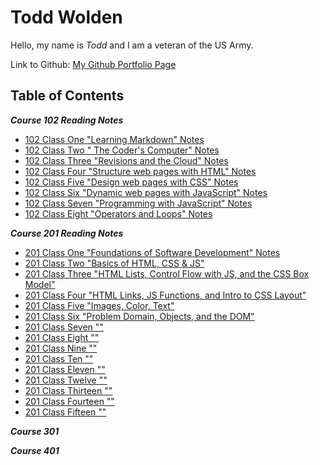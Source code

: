 # Todd Wolden

Hello, my name is _Todd_ and I am a veteran of the US Army.  

Link to Github: [My Github Portfolio Page](https://github.com/Todd75)

## Table of Contents

***Course 102 Reading Notes***

- [102 Class One "Learning Markdown" Notes](https://github.com/Todd75/reading-notes/blob/main/class1.md)
- [102 Class Two " The Coder's Computer" Notes](https://github.com/Todd75/reading-notes/blob/main/class2.md)
- [102 Class Three "Revisions and the Cloud" Notes](https://github.com/Todd75/reading-notes/blob/main/class3.md)
- [102 Class Four "Structure web pages with HTML" Notes](https://github.com/Todd75/reading-notes/blob/main/class4.md)
- [102 Class Five "Design web pages with CSS" Notes](https://github.com/Todd75/reading-notes/blob/main/class5.md)
- [102 Class Six "Dynamic web pages with JavaScript" Notes](https://github.com/Todd75/reading-notes/blob/main/class6.md)
- [102 Class Seven "Programming with JavaScript" Notes](https://github.com/Todd75/reading-notes/blob/main/class7.md)
- [102 Class Eight "Operators and Loops" Notes](https://github.com/Todd75/reading-notes/blob/main/class8.md)

***Course 201 Reading Notes***

- [201 Class One "Foundations of Software Development" Notes](https://github.com/Todd75/reading-notes/blob/main/201class1.md)
- [201 Class Two "Basics of HTML, CSS & JS"](https://github.com/Todd75/reading-notes/blob/main/201class2.md)
- [201 Class Three "HTML Lists, Control Flow with JS, and the CSS Box Model"](https://github.com/Todd75/reading-notes/blob/main/201class3.md)
- [201 Class Four "HTML Links, JS Functions, and Intro to CSS Layout"](https://github.com/Todd75/reading-notes/blob/main/201class4.md)
- [201 Class Five "Images, Color, Text"](https://github.com/Todd75/reading-notes/blob/main/201class5.md)
- [201 Class Six "Problem Domain, Objects, and the DOM"](https://github.com/Todd75/reading-notes/blob/main/201class6.md)
- [201 Class Seven ""](https://github.com/Todd75/reading-notes/blob/main/201class7.md)
- [201 Class Eight ""](https://github.com/Todd75/reading-notes/blob/main/201class8.md)
- [201 Class Nine ""](https://github.com/Todd75/reading-notes/blob/main/201class9.md)
- [201 Class Ten ""](https://github.com/Todd75/reading-notes/blob/main/201class10.md)
- [201 Class Eleven ""](https://github.com/Todd75/reading-notes/blob/main/201class11.md)
- [201 Class Twelve ""](https://github.com/Todd75/reading-notes/blob/main/201class12.md)
- [201 Class Thirteen ""](https://github.com/Todd75/reading-notes/blob/main/201class13.md)
- [201 Class Fourteen ""](https://github.com/Todd75/reading-notes/blob/main/201class14.md)
- [201 Class Fifteen ""](https://github.com/Todd75/reading-notes/blob/main/201class15.md)

***Course 301***

***Course 401***
